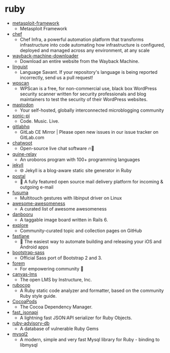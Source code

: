 # ruby
- [metasploit-framework](https://github.com/rapid7/metasploit-framework)
  - Metasploit Framework
- [chef](https://github.com/chef/chef)
  - Chef Infra, a powerful automation platform that transforms infrastructure into code automating how infrastructure is configured, deployed and managed across any environment, at any scale
- [wayback-machine-downloader](https://github.com/hartator/wayback-machine-downloader)
  - Download an entire website from the Wayback Machine.
- [linguist](https://github.com/github/linguist)
  - Language Savant. If your repository's language is being reported incorrectly, send us a pull request!
- [wpscan](https://github.com/wpscanteam/wpscan)
  - WPScan is a free, for non-commercial use, black box WordPress security scanner written for security professionals and blog maintainers to test the security of their WordPress websites.
- [mastodon](https://github.com/tootsuite/mastodon)
  - Your self-hosted, globally interconnected microblogging community
- [sonic-pi](https://github.com/sonic-pi-net/sonic-pi)
  - Code. Music. Live.
- [gitlabhq](https://github.com/gitlabhq/gitlabhq)
  - GitLab CE Mirror | Please open new issues in our issue tracker on GitLab.com
- [chatwoot](https://github.com/chatwoot/chatwoot)
  - Open-source live chat software 🔥💬
- [quine-relay](https://github.com/mame/quine-relay)
  - An uroboros program with 100+ programming languages
- [jekyll](https://github.com/jekyll/jekyll)
  - 🌐 Jekyll is a blog-aware static site generator in Ruby
- [postal](https://github.com/postalhq/postal)
  - 📨 A fully featured open source mail delivery platform for incoming & outgoing e-mail
- [fusuma](https://github.com/iberianpig/fusuma)
  - Multitouch gestures with libinput driver on Linux
- [awesome-awesomeness](https://github.com/bayandin/awesome-awesomeness)
  - A curated list of awesome awesomeness
- [danbooru](https://github.com/danbooru/danbooru)
  - A taggable image board written in Rails 6.
- [explore](https://github.com/github/explore)
  - Community-curated topic and collection pages on GitHub
- [fastlane](https://github.com/fastlane/fastlane)
  - 🚀 The easiest way to automate building and releasing your iOS and Android apps
- [bootstrap-sass](https://github.com/twbs/bootstrap-sass)
  - Official Sass port of Bootstrap 2 and 3.
- [forem](https://github.com/forem/forem)
  - For empowering community 🌱
- [canvas-lms](https://github.com/instructure/canvas-lms)
  - The open LMS by Instructure, Inc.
- [rubocop](https://github.com/rubocop-hq/rubocop)
  - A Ruby static code analyzer and formatter, based on the community Ruby style guide.
- [CocoaPods](https://github.com/CocoaPods/CocoaPods)
  - The Cocoa Dependency Manager.
- [fast_jsonapi](https://github.com/Netflix/fast_jsonapi)
  - A lightning fast JSON:API serializer for Ruby Objects.
- [ruby-advisory-db](https://github.com/rubysec/ruby-advisory-db)
  - A database of vulnerable Ruby Gems
- [mysql2](https://github.com/brianmario/mysql2)
  - A modern, simple and very fast Mysql library for Ruby - binding to libmysql
